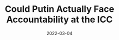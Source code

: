 ---
title: "Could Putin Actually Face Accountability at the ICC"
collection: publications
pub_type: policy
excerpt: 'On Feb. 28, Karim Khan, chief prosecutor at the International Criminal Court (ICC), announced his intention to investigate alleged atrocity crimes in Ukraine. He noted his interest to proceed “as rapidly as possible” and asked the international community for financial and logistical support as well as personnel to expedite and sustain his office’s work.'
date: 2022-03-04
venue: 'Foreign Policy'
paperurl: 'https://foreignpolicy.com/2022/03/04/icc-investigation-russia-ukraine-putin-war-crimes/.'
---